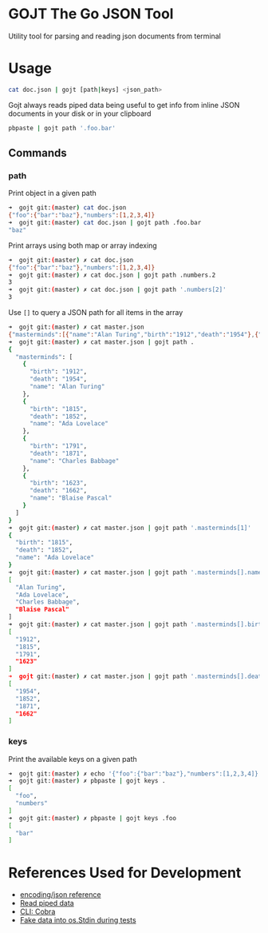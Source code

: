 # GOJT The Go JSON Tool

Utility tool for parsing and reading json documents from terminal

# Usage

```sh
cat doc.json | gojt [path|keys] <json_path>
```

Gojt always reads piped data being useful to get info from inline JSON
documents in your disk or in your clipboard

```sh
pbpaste | gojt path '.foo.bar'
```

## Commands

### path

Print object in a given path

```sh
➜  gojt git:(master) cat doc.json
{"foo":{"bar":"baz"},"numbers":[1,2,3,4]}
➜  gojt git:(master) cat doc.json | gojt path .foo.bar
"baz"
```

Print arrays using both map or array indexing

```sh
➜  gojt git:(master) ✗ cat doc.json
{"foo":{"bar":"baz"},"numbers":[1,2,3,4]}
➜  gojt git:(master) ✗ cat doc.json | gojt path .numbers.2
3
➜  gojt git:(master) ✗ cat doc.json | gojt path '.numbers[2]'
3
```

Use `[]` to query a JSON path for all items in the array

```sh
➜  gojt git:(master) ✗ cat master.json
{"masterminds":[{"name":"Alan Turing","birth":"1912","death":"1954"},{"name":"Ada Lovelace","birth":"1815","death":"1852"},{"name":"Charles Babbage","birth":"1791","death":"1871"},{"name":"Blaise Pascal","birth":"1623","death":"1662"}]}
➜  gojt git:(master) ✗ cat master.json | gojt path .
{
  "masterminds": [
    {
      "birth": "1912",
      "death": "1954",
      "name": "Alan Turing"
    },
    {
      "birth": "1815",
      "death": "1852",
      "name": "Ada Lovelace"
    },
    {
      "birth": "1791",
      "death": "1871",
      "name": "Charles Babbage"
    },
    {
      "birth": "1623",
      "death": "1662",
      "name": "Blaise Pascal"
    }
  ]
}
➜  gojt git:(master) ✗ cat master.json | gojt path '.masterminds[1]'
{
  "birth": "1815",
  "death": "1852",
  "name": "Ada Lovelace"
}
➜  gojt git:(master) ✗ cat master.json | gojt path '.masterminds[].name'
[
  "Alan Turing",
  "Ada Lovelace",
  "Charles Babbage",
  "Blaise Pascal"
]
➜  gojt git:(master) ✗ cat master.json | gojt path '.masterminds[].birth'
[
  "1912",
  "1815",
  "1791",
  "1623"
]
➜  gojt git:(master) ✗ cat master.json | gojt path '.masterminds[].death'
[
  "1954",
  "1852",
  "1871",
  "1662"
]
```

### keys

Print the available keys on a given path

```sh
➜  gojt git:(master) ✗ echo '{"foo":{"bar":"baz"},"numbers":[1,2,3,4]}' | pbcopy
➜  gojt git:(master) ✗ pbpaste | gojt keys .
[
  "foo",
  "numbers"
]
➜  gojt git:(master) ✗ pbpaste | gojt keys .foo
[
  "bar"
]
```

# References Used for Development

- [encoding/json reference](https://golang.org/pkg/encoding/json/)
- [Read piped data](https://flaviocopes.com/go-shell-pipes/)
- [CLI: Cobra](https://github.com/spf13/cobra)
- [Fake data into os.Stdin during tests](https://stackoverflow.com/questions/46365221/fill-os-stdin-for-function-that-reads-from-it)
